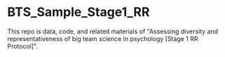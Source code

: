 # BTS_Sample_Stage1_RR
This repo is data, code, and related materials of "Assessing diversity and representativeness of big team science in psychology [Stage 1 RR Protocol]". 
